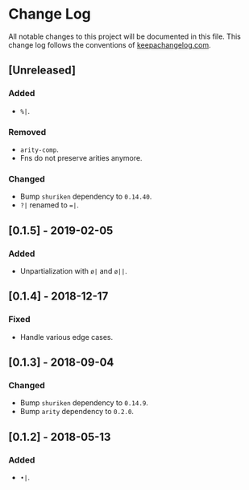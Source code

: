 # Change Log
All notable changes to this project will be documented in this file. This change log follows the conventions of [keepachangelog.com](http://keepachangelog.com/).
## [Unreleased]
### Added
- `%|`.

### Removed
- `arity-comp`.
- Fns do not preserve arities anymore.

### Changed
- Bump `shuriken` dependency to `0.14.40`.
- `?|` renamed to `=|`.

## [0.1.5] - 2019-02-05
### Added
- Unpartialization with `ø|` and `ø||`.

## [0.1.4] - 2018-12-17
### Fixed
- Handle various edge cases.

## [0.1.3] - 2018-09-04
### Changed
- Bump `shuriken` dependency to `0.14.9`.
- Bump `arity` dependency to `0.2.0`.

## [0.1.2] - 2018-05-13
### Added
- `•|`.
